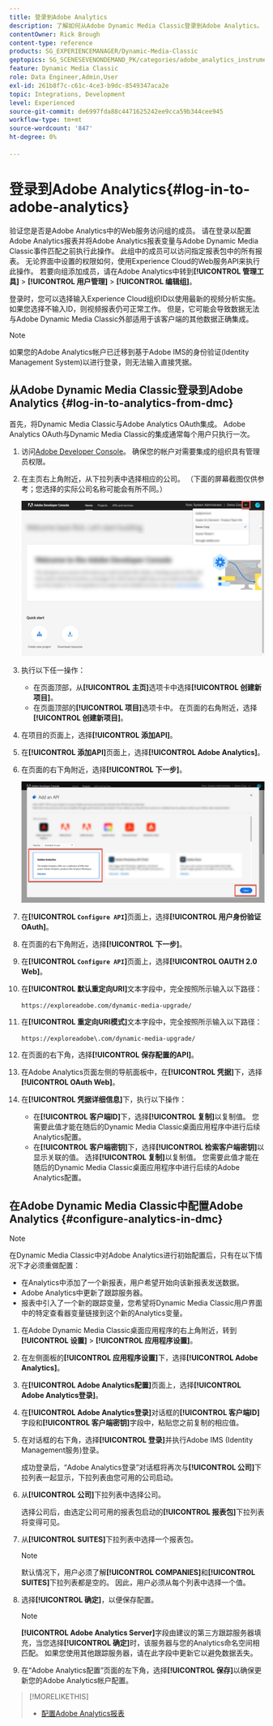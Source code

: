 ```yaml
---
title: 登录到Adobe Analytics
description: 了解如何从Adobe Dynamic Media Classic登录到Adobe Analytics。
contentOwner: Rick Brough
content-type: reference
products: SG_EXPERIENCEMANAGER/Dynamic-Media-Classic
geptopics: SG_SCENESEVENONDEMAND_PK/categories/adobe_analytics_instrumentation_kit
feature: Dynamic Media Classic
role: Data Engineer,Admin,User
exl-id: 261b8f7c-c61c-4ce3-b9dc-8549347aca2e
topic: Integrations, Development
level: Experienced
source-git-commit: de6997fda88c4471625242ee9cca59b344cee945
workflow-type: tm+mt
source-wordcount: '847'
ht-degree: 0%

---
```


# 登录到Adobe Analytics{#log-in-to-adobe-analytics}

验证您是否是Adobe Analytics中的Web服务访问组的成员。 请在登录以配置Adobe Analytics报表并将Adobe Analytics报表变量与Adobe Dynamic Media Classic事件匹配之前执行此操作。 此组中的成员可以访问指定报表包中的所有报表。 无论界面中设置的权限如何，使用Experience Cloud的Web服务API来执行此操作。 若要向组添加成员，请在Adobe Analytics中转到&#x200B;**[!UICONTROL 管理工具]** > **[!UICONTROL 用户管理]** > **[!UICONTROL 编辑组]**。

登录时，您可以选择输入Experience Cloud组织ID以使用最新的视频分析实施。 如果您选择不输入ID，则视频报表仍可正常工作。 但是，它可能会导致数据无法与Adobe Dynamic Media Classic外部适用于该客户端的其他数据正确集成。

>[!NOTE]
>
>如果您的Adobe Analytics帐户已迁移到基于Adobe IMS的身份验证(Identity Management System)以进行登录，则无法输入直接凭据。

## 从Adobe Dynamic Media Classic登录到Adobe Analytics {#log-in-to-analytics-from-dmc}

首先，将Dynamic Media Classic与Adobe Analytics OAuth集成。 Adobe Analytics OAuth与Dynamic Media Classic的集成通常每个用户只执行一次。

1. 访问[Adobe Developer Console](https://developer.adobe.com/console)。 确保您的帐户对需要集成的组织具有管理员权限。
1. 在主页右上角附近，从下拉列表中选择相应的公司。 （下面的屏幕截图仅供参考；您选择的实际公司名称可能会有所不同。）

   ![创建新项目](assets/analytics-oauth1.png)

1. 执行以下任一操作：

   * 在页面顶部，从&#x200B;**[!UICONTROL 主页]**&#x200B;选项卡中选择&#x200B;**[!UICONTROL 创建新项目]**。
   * 在页面顶部的&#x200B;**[!UICONTROL 项目]**&#x200B;选项卡中。 在页面的右角附近，选择&#x200B;**[!UICONTROL 创建新项目]**。

1. 在项目的页面上，选择&#x200B;**[!UICONTROL 添加API]**。
1. 在&#x200B;**[!UICONTROL 添加API]**&#x200B;页面上，选择&#x200B;**[!UICONTROL Adobe Analytics]**。
1. 在页面的右下角附近，选择&#x200B;**[!UICONTROL 下一步]**。

   ![添加API](assets/analytics-oauth2.png)

1. 在&#x200B;**[!UICONTROL `Configure API`]**&#x200B;页面上，选择&#x200B;**[!UICONTROL 用户身份验证OAuth]**。
1. 在页面的右下角附近，选择&#x200B;**[!UICONTROL 下一步]**。
1. 在&#x200B;**[!UICONTROL `Configure API`]**&#x200B;页面上，选择&#x200B;**[!UICONTROL OAUTH 2.0 Web]**。
1. 在&#x200B;**[!UICONTROL 默认重定向URI]**&#x200B;文本字段中，完全按照所示输入以下路径：

   `https://exploreadobe.com/dynamic-media-upgrade/`

1. 在&#x200B;**[!UICONTROL 重定向URI模式]**&#x200B;文本字段中，完全按照所示输入以下路径：

   `https://exploreadobe\.com/dynamic-media-upgrade/`

1. 在页面的右下角，选择&#x200B;**[!UICONTROL 保存配置的API]**。
1. 在Adobe Analytics页面左侧的导航面板中，在&#x200B;**[!UICONTROL 凭据]**&#x200B;下，选择&#x200B;**[!UICONTROL OAuth Web]**。
1. 在&#x200B;**[!UICONTROL 凭据详细信息]**&#x200B;下，执行以下操作：
   * 在&#x200B;**[!UICONTROL 客户端ID]**&#x200B;下，选择&#x200B;**[!UICONTROL 复制]**&#x200B;以复制值。 您需要此值才能在随后的Dynamic Media Classic桌面应用程序中进行后续Analytics配置。
   * 在&#x200B;**[!UICONTROL 客户端密钥]**&#x200B;下，选择&#x200B;**[!UICONTROL 检索客户端密钥]**&#x200B;以显示关联的值。 选择&#x200B;**[!UICONTROL 复制]**&#x200B;以复制值。 您需要此值才能在随后的Dynamic Media Classic桌面应用程序中进行后续的Adobe Analytics配置。

## 在Adobe Dynamic Media Classic中配置Adobe Analytics {#configure-analytics-in-dmc}

>[!NOTE]
>
>在Dynamic Media Classic中对Adobe Analytics进行初始配置后，只有在以下情况下才必须重做配置：
>
>* 在Analytics中添加了一个新报表，用户希望开始向该新报表发送数据。
>* Adobe Analytics中更新了跟踪服务器。
>* 报表中引入了一个新的跟踪变量，您希望将Dynamic Media Classic用户界面中的特定查看器变量链接到这个新的Analytics变量。
>

1. 在Adobe Dynamic Media Classic桌面应用程序的右上角附近，转到&#x200B;**[!UICONTROL 设置]** > **[!UICONTROL 应用程序设置]**。
1. 在左侧面板的&#x200B;**[!UICONTROL 应用程序设置]**&#x200B;下，选择&#x200B;**[!UICONTROL Adobe Analytics]**。
1. 在&#x200B;**[!UICONTROL Adobe Analytics配置]**&#x200B;页面上，选择&#x200B;**[!UICONTROL Adobe Analytics登录]**。
1. 在&#x200B;**[!UICONTROL Adobe Analytics登录]**&#x200B;对话框的&#x200B;**[!UICONTROL 客户端ID]**&#x200B;字段和&#x200B;**[!UICONTROL 客户端密钥]**&#x200B;字段中，粘贴您之前复制的相应值。
1. 在对话框的右下角，选择&#x200B;**[!UICONTROL 登录]**&#x200B;并执行Adobe IMS (Identity Management服务)登录。

   成功登录后，“Adobe Analytics登录”对话框将再次与&#x200B;**[!UICONTROL 公司]**&#x200B;下拉列表一起显示，下拉列表由您可用的公司启动。

1. 从&#x200B;**[!UICONTROL 公司]**&#x200B;下拉列表中选择公司。

   选择公司后，由选定公司可用的报表包启动的&#x200B;**[!UICONTROL 报表包]**&#x200B;下拉列表将变得可见。

1. 从&#x200B;**[!UICONTROL SUITES]**&#x200B;下拉列表中选择一个报表包。

   >[!NOTE]
   >
   >默认情况下，用户必须了解&#x200B;**[!UICONTROL COMPANIES]**&#x200B;和&#x200B;**[!UICONTROL SUITES]**&#x200B;下拉列表都是空的。 因此，用户必须从每个列表中选择一个值。

1. 选择&#x200B;**[!UICONTROL 确定]**，以便保存配置。

   >[!NOTE]
   >
   >**[!UICONTROL Adobe Analytics Server]**&#x200B;字段由建议的第三方跟踪服务器填充，当您选择&#x200B;**[!UICONTROL 确定]**&#x200B;时，该服务器与您的Analytics命名空间相匹配。 如果您使用其他跟踪服务器，请在此字段中更新它以避免数据丢失。

1. 在“Adobe Analytics配置”页面的左下角，选择&#x200B;**[!UICONTROL 保存]**&#x200B;以确保更新您的Adobe Analytics帐户配置。

>[!MORELIKETHIS]
>
>* [配置Adobe Analytics报表](configuring-analytics-reports.md#configuring_adobe_analytics_reports)
